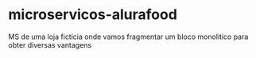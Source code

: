 # microservicos-alurafood
 MS de uma loja ficticia onde vamos fragmentar um bloco monolitico para obter diversas vantagens
